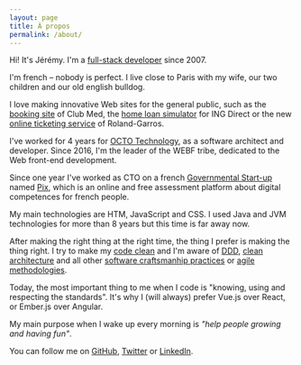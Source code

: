 ```yaml
---
layout: page
title: À propos
permalink: /about/
---
```


Hi! It's Jérémy. I'm a [full-stack developer](https://github.com/jbuget) since 2007.

I'm french – nobody is perfect. I live close to Paris with my wife, our two children and our old english bulldog.

I love making innovative Web sites for the general public, such as the [booking site](https://www.clubmed.fr) of Club Med, the <a href="http://www.ingdirect.fr/credit-immobilier/#simulateurCI">home loan simulator</a> for ING Direct or the new [online ticketing service](https://tickets.rolandgarros.com) of Roland-Garros.

I've worked for 4 years for [OCTO Technology](http://www.octo.com/fr), as a software architect and developer. Since 2016, I'm the leader of the WEBF tribe, dedicated to the Web front-end development.

Since one year I've worked as CTO on a french [Governmental Start-up](https://pix.beta.gouv.fr) named <a href="https://pix.beta.gouv.fr">Pix</a>, which is an online and free assessment platform about digital competences for french people.

My main technologies are HTM, JavaScript and CSS. I used Java and JVM technologies for more than 8 years but this time is far away now.

After making the right thing at the right time, the thing I prefer is making the thing right. I try to make my [code clean](http://ricardogeek.com/docs/clean_code.pdf) and I'm aware of [DDD](http://ptgmedia.pearsoncmg.com/images/9780321834577/samplepages/0321834577.pdf), [clean architecture](https://8thlight.com/blog/uncle-bob/2012/08/13/the-clean-architecture.html) and all other [software craftsmanhip practices](http://manifesto.softwarecraftsmanship.org) or [agile methodologies](http://agilemanifesto.org).

Today, the most important thing to me when I code is "knowing, using and respecting the standards". It's why I (will always) prefer Vue.js over React, or Ember.js over Angular.

My main purpose when I wake up every morning is _"help people growing and having fun"_.

You can follow me on [GitHub](https://github.com/jbuget), [Twitter](https://twitter.com/jbuget) or [LinkedIn](https://www.linkedin.com/in/j%C3%A9r%C3%A9my-buget-b0903113).
